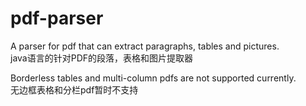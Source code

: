 # pdf-parser
A parser for pdf that can extract paragraphs, tables and pictures.    
java语言的针对PDF的段落，表格和图片提取器

Borderless tables and multi-column pdfs are not supported currently.  
无边框表格和分栏pdf暂时不支持 

